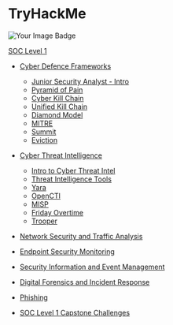 # TryHackMe

<img src="https://tryhackme-badges.s3.amazonaws.com/augustinefmanu.png" alt="Your Image Badge" />

[SOC Level 1](https://tryhackme.com/paths)
  - [Cyber Defence Frameworks](https://github.com/augustinefosumanu/TryHackMe/tree/main/SOC%20Level%201%20/Cyber%20Defence%20Frameworks)
    - [Junior Security Analyst - Intro](https://github.com/augustinefosumanu/TryHackMe/blob/main/SOC%20Level%201%20/Cyber%20Defence%20Frameworks/JuniorAnalystIntro.md)
    - [Pyramid of Pain](https://github.com/augustinefosumanu/TryHackMe/blob/main/SOC%20Level%201%20/Cyber%20Defence%20Frameworks/PyramindofPain.md)
    - [Cyber Kill Chain](https://github.com/augustinefosumanu/TryHackMe/blob/main/SOC%20Level%201%20/Cyber%20Defence%20Frameworks/CyberKillChain.md)
    - [Unified Kill Chain](https://github.com/augustinefosumanu/TryHackMe/blob/main/SOC%20Level%201%20/Cyber%20Defence%20Frameworks/UnifiedKillChain.md)
    - [Diamond Model](https://github.com/augustinefosumanu/TryHackMe/blob/main/SOC%20Level%201%20/Cyber%20Defence%20Frameworks/DiamondModel.md)
    - [MITRE](https://github.com/augustinefosumanu/TryHackMe/blob/main/SOC%20Level%201%20/Cyber%20Defence%20Frameworks/MITRE.md)
    - [Summit](https://github.com/augustinefosumanu/TryHackMe/blob/main/SOC%20Level%201%20/Cyber%20Defence%20Frameworks/Summit.md)
    - [Eviction](https://github.com/augustinefosumanu/TryHackMe/blob/main/SOC%20Level%201%20/Cyber%20Defence%20Frameworks/Eviction.md)


  - [Cyber Threat Intelligence](https://github.com/augustinefosumanu/TryHackMe/tree/main/SOC%20Level%201%20/Cyber%20Threat%20Intelligence)
    - [Intro to Cyber Threat Intel]()
    - [Threat Intelligence Tools]()
    - [Yara]()
    - [OpenCTI]()
    - [MISP]()
    - [Friday Overtime]()
    - [Trooper]()


  - [Network Security and Traffic Analysis](https://github.com/augustinefosumanu/TryHackMe/tree/main/SOC%20Level%201%20/Network%20Security%20%26%20Traffic%20Analysis)
  - [Endpoint Security Monitoring](https://github.com/augustinefosumanu/TryHackMe/tree/main/SOC%20Level%201%20/Endpoint%20Security%20Monitoring)
  - [Security Information and Event Management](https://github.com/augustinefosumanu/TryHackMe/tree/main/SOC%20Level%201%20/Security%20Information%20and%20Event%20Managment)
  - [Digital Forensics and Incident Response](https://github.com/augustinefosumanu/TryHackMe/tree/main/SOC%20Level%201%20/Digital%20Forensics%20and%20Incident%20Response)
  - [Phishing](https://github.com/augustinefosumanu/TryHackMe/tree/main/SOC%20Level%201%20/Phishing)
  - [SOC Level 1 Capstone Challenges](https://github.com/augustinefosumanu/TryHackMe/tree/main/SOC%20Level%201%20/SOC%20Level%201%20Capstone%20Challenges)
